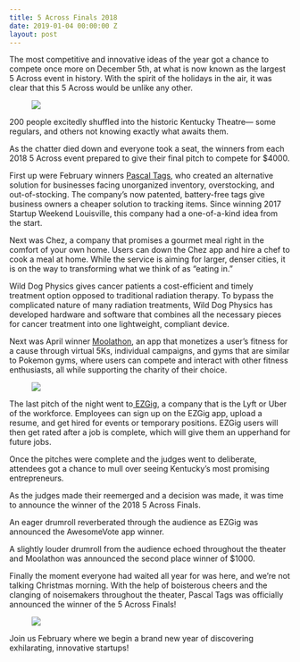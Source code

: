```yaml
---
title: 5 Across Finals 2018
date: 2019-01-04 00:00:00 Z
layout: post
---
```

 
<p>The most competitive and innovative ideas of the year got a chance to compete once more on December 5th, at what is now known as the largest 5 Across event in history. With the spirit of the holidays in the air, it was clear that this 5 Across would be unlike any other.<b><br/></b></p><figure class="tmblr-full" data-orig-height="677" data-orig-width="508"><img src="https://66.media.tumblr.com/e83d8dce8f30762321beedaa55590599/tumblr_inline_pktnda3JG01spm8pc_540.jpg" data-orig-height="677" data-orig-width="508"/></figure><p>200 people excitedly shuffled into the historic Kentucky Theatre— some regulars, and others not knowing exactly what awaits them.</p><p>As the chatter died down and everyone took a seat, the winners from each 2018 5 Across event prepared to give their final pitch to compete for $4000. </p><p>First up were February winners <a href="http://www.pascaltags.co/" target="_blank">Pascal Tags</a>, who created an alternative solution for businesses facing unorganized inventory, overstocking, and out-of-stocking. The company’s now patented, battery-free tags give business owners a cheaper solution to tracking items. Since winning 2017 Startup Weekend Louisville, this company had a one-of-a-kind idea from the start.</p><p>Next was Chez, a company that promises a gourmet meal right in the comfort of your own home. Users can down the Chez app and hire a chef to cook a meal at home. While the service is aiming for larger, denser cities, it is on the way to transforming what we think of as “eating in.” </p><p>Wild Dog Physics gives cancer patients a cost-efficient and timely treatment option opposed to traditional radiation therapy. To bypass the complicated nature of many radiation treatments, Wild Dog Physics has developed hardware and software that combines all the necessary pieces for cancer treatment into one lightweight, compliant device.</p><p>Next was April winner <a href="http://moolathon.com/" target="_blank">Moolathon</a>, an app that monetizes a user’s fitness for a cause through virtual 5Ks, individual campaigns, and gyms that are similar to Pokemon gyms, where users can compete and interact with other fitness enthusiasts, all while supporting the charity of their choice. </p><figure class="tmblr-full" data-orig-height="677" data-orig-width="1015"><img src="https://66.media.tumblr.com/9a8d6f0148e6c1dc85694e17a0d9b095/tumblr_inline_pktne4Ac9a1spm8pc_540.jpg" data-orig-height="677" data-orig-width="1015"/></figure><p>The last pitch of the night went to<a href="https://www.ezgig.work/" target="_blank"> EZGig</a>, a company that is the Lyft or Uber of the workforce. Employees can sign up on the EZGig app, upload a resume, and get hired for events or temporary positions. EZGig users will then get rated after a job is complete, which will give them an upperhand for future jobs.</p><p>Once the pitches were complete and the judges went to deliberate, attendees got a chance to mull over seeing Kentucky’s most promising entrepreneurs.</p><p>As the judges made their reemerged and a decision was made, it was time to announce the winner of the 2018 5 Across Finals.</p><p>An eager drumroll reverberated through the audience as EZGig was announced the AwesomeVote app winner.</p><p>A slightly louder drumroll from the audience echoed throughout the theater and Moolathon was announced the second place winner of $1000.</p><p>Finally the moment everyone had waited all year for was here, and we’re not talking Christmas morning. With the help of boisterous cheers and the clanging of noisemakers throughout the theater, Pascal Tags was officially announced the winner of the 5 Across Finals!</p><figure class="tmblr-full" data-orig-height="677" data-orig-width="1015"><img src="https://66.media.tumblr.com/f40f3501e3e7042b29cdfc1dbba1a3cf/tumblr_inline_pktnegXrYw1spm8pc_540.jpg" data-orig-height="677" data-orig-width="1015"/></figure><p>Join us February where we begin a brand new year of discovering exhilarating, innovative startups!</p>

